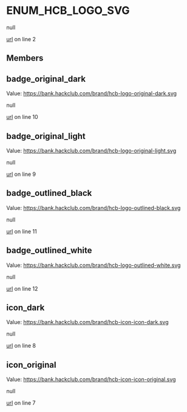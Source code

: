 # ENUM_HCB_LOGO_SVG

null 

[url](https://github.com/devramsean0/hcb.js/blob/10afd78/src/enums/hcb_logos.ts#L2) on line 2  

## Members
## badge_original_dark
Value: https://bank.hackclub.com/brand/hcb-logo-original-dark.svg 

null 

[url](https://github.com/devramsean0/hcb.js/blob/10afd78/src/enums/hcb_logos.ts#L10) on line 10  

## badge_original_light
Value: https://bank.hackclub.com/brand/hcb-logo-original-light.svg 

null 

[url](https://github.com/devramsean0/hcb.js/blob/10afd78/src/enums/hcb_logos.ts#L9) on line 9  

## badge_outlined_black
Value: https://bank.hackclub.com/brand/hcb-logo-outlined-black.svg 

null 

[url](https://github.com/devramsean0/hcb.js/blob/10afd78/src/enums/hcb_logos.ts#L11) on line 11  

## badge_outlined_white
Value: https://bank.hackclub.com/brand/hcb-logo-outlined-white.svg 

null 

[url](https://github.com/devramsean0/hcb.js/blob/10afd78/src/enums/hcb_logos.ts#L12) on line 12  

## icon_dark
Value: https://bank.hackclub.com/brand/hcb-icon-icon-dark.svg 

null 

[url](https://github.com/devramsean0/hcb.js/blob/10afd78/src/enums/hcb_logos.ts#L8) on line 8  

## icon_original
Value: https://bank.hackclub.com/brand/hcb-icon-icon-original.svg 

null 

[url](https://github.com/devramsean0/hcb.js/blob/10afd78/src/enums/hcb_logos.ts#L7) on line 7  
